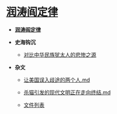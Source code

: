 


# [润涛阎定律](README.md)

* [**润涛阎定律**](README.md)

* **史海钩沉**
  * [对比中华民族犹太人的悲惨之源](对比中华民族犹太人的悲惨之源)
  
* **杂文**
  * [让美国误入歧途的两个人.md](让美国误入歧途的两个人)
  * [杀猫引发的现代文明正在走向终结.md](杀猫引发的现代文明正在走向终结)
  
  
  * [文件列表](list.html)
